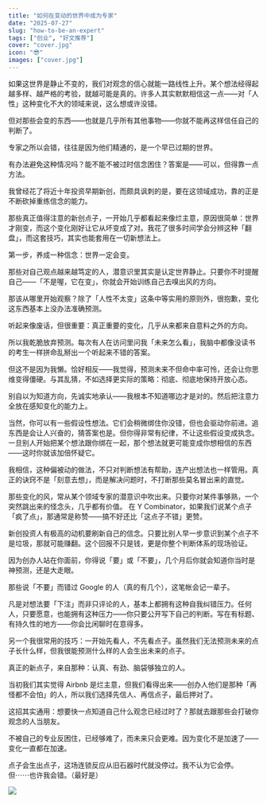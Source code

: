 ```yaml
---
title: "如何在变动的世界中成为专家"
date: "2025-07-27"
slug: "how-to-be-an-expert"
tags: ["创业", "好文推荐"]
cover: "cover.jpg"
icon: "😎"
images: ["cover.jpg"]
---
```

如果这世界是静止不变的，我们对观念的信心就能一路线性上升。某个想法经得起越多样、越严格的考验，就越可能是真的。许多人其实默默相信这一点——对「人性」这种变化不大的领域来说，这么想或许没错。



但对那些会变的东西——也就是几乎所有其他事物——你就不能再这样信任自己的判断了。



专家之所以会错，往往是因为他们精通的，是一个早已过期的世界。



有办法避免这种情况吗？能不能不被过时信念困住？答案是——可以，但得靠一点方法。



我曾经花了将近十年投资早期新创，而颇具讽刺的是，要在这领域成功，靠的正是不断砍掉重练信念的能力。



那些真正值得注意的新创点子，一开始几乎都看起来像烂主意，原因很简单：世界才刚变，而这个变化刚好让它从坏变成了对。我花了很多时间学会分辨这种「翻盘」，而这套技巧，其实也能套用在一切新想法上。



第一步，养成一种信念：世界一定会变。



那些对自己观点越来越笃定的人，潜意识里其实是认定世界静止。只要你不时提醒自己——「不是喔，它在变」，你就会开始训练自己去嗅出风的方向。



那该从哪里开始观察？除了「人性不太变」这条中等实用的原则外，很抱歉，变化这东西基本上没办法准确预测。



听起来像废话，但很重要：真正重要的变化，几乎从来都来自意料之外的方向。



所以我乾脆放弃预测。每次有人在访问里问我「未来怎么看」，我脑中都像没读书的考生一样拼命乱掰出一个听起来不错的答案。



但这不是因为我懒。恰好相反——我觉得，预测未来不但命中率可怜，还会让你思维变得僵硬。与其乱猜，不如选择更实际的策略：彻底、彻底地保持开放心态。



别自以为知道方向，先诚实地承认——我根本不知道哪边才是对的。然后把注意力全放在感知变化的能力上。



当然，你可以有一些假设性想法。它们会稍微绑住你没错，但也会驱动你前进。追东西是会让人兴奋的，猜答案也是。但你得非常有纪律，不让这些假设变成执念。
一旦别人开始把某个想法跟你绑在一起，那个想法就更可能变成你想相信的东西——这时你就该加倍怀疑它。



我相信，这种偏被动的做法，不只对判断想法有帮助，连产出想法也一样管用。真正的诀窍不是「刻意去想」，而是解决问题时，不打断那些莫名冒出来的直觉。



那些变化的风，常从某个领域专家的潜意识中吹出来。只要你对某件事够熟，一个突然跳出来的怪念头，几乎都有价值。
在 Y Combinator，如果我们说某个点子「疯了点」，那通常是称赞——搞不好还比「这点子不错」更赞。



新创投资人有极高的动机要刷新自己的信念。只要比别人早一步意识到某个点子不是垃圾，那就可能赚翻。这个回报不只是钱，更是你整个判断体系的现场验证。



因为创办人站在你面前，你得说「要」或「不要」，几个月后你就会知道你当时是神预测，还是大走眼。



那些说「不要」而错过 Google 的人（真的有几个），这笔帐会记一辈子。



凡是对想法要「下注」而非只评论的人，基本上都拥有这种自我纠错压力。任何人，只要愿意，也能拥有这种压力——你只要公开写下自己的判断。写在有标题、有持久性的地方——你会比闲聊时在意得多。



另一个我很常用的技巧：一开始先看人，不先看点子。虽然我们无法预测未来的点子长什么样，但我很能预测什么样的人会生出未来的点子。



真正的新点子，来自那种：认真、有劲、脑袋够独立的人。



当初我们其实觉得 Airbnb 是烂主意，但我们看得出来——创办人他们是那种「再怪都不会怕」的人，所以我们选择先信人、再信点子，最后押对了。



这招其实通用：想要快一点知道自己什么观念已经过时了？那就去跟那些会打破你观念的人当朋友。



不被自己的专业反困住，已经够难了，而未来只会更难。因为变化不是加速了——变化一直都在加速。



点子会生出点子，这场连锁反应从旧石器时代就没停过。我不认为它会停。
但⋯⋯也许我会错。（最好是）




![](https://prod-files-secure.s3.us-west-2.amazonaws.com/112d0858-5090-4d34-a606-b75eb8d65fd2/46476355-9cf3-4e99-9b7a-3531bc426380/1000202064.png?X-Amz-Algorithm=AWS4-HMAC-SHA256&X-Amz-Content-Sha256=UNSIGNED-PAYLOAD&X-Amz-Credential=ASIAZI2LB466X43OQZH2%2F20251021%2Fus-west-2%2Fs3%2Faws4_request&X-Amz-Date=20251021T010237Z&X-Amz-Expires=3600&X-Amz-Security-Token=IQoJb3JpZ2luX2VjEFAaCXVzLXdlc3QtMiJGMEQCIFRP%2F1HI1SQSIL4ztel5edz3l4or8Mxao%2FWo3Q3vhpyrAiB%2F7F2b78yYZgTPbGwRKJNMQoCjVDOZ1axhMMw83i2AoyqIBAj5%2F%2F%2F%2F%2F%2F%2F%2F%2F%2F8BEAAaDDYzNzQyMzE4MzgwNSIMEVK1VMStwoKNPrLMKtwDK4ookABY9fLNDNk22QBOegATAzHOXcy%2BVcIqK1%2Bper3BalrwnrXhqoU21kbdvf5nWDG144nE%2FnWocFDPewtkyNXfZvJ3TTLqzroG6oo04d5%2F8imk9NyB%2BnbuPl1ww6F%2FPQQkcgdRPJABhtmP6h8Yq9qWmFhz66lYnEPDF%2F9xXJixDTZIaBWlfdhaOPfE5frZ%2BYiR%2F57NMHwbyV%2F%2FSIPKYxg3ISuJX5NwHEb0o%2B%2FR7tc39aEao8uh0Scb9cr43kWUbatEY9M8OV%2BzH9SzXxsvbHOCm8UlaJfhwDY9ArkaODG8KBQCQ2mZg9vklU9jbc71Gi9GNaxKSyi3udC8nzigFPa%2B%2FX6pfxl%2F82rB4hk7Xt%2FIjqfywnr%2FOY7m6TKbachQHh8E1kIrvXmJnaVF3oxuLx7Hx2aZUEdxzDHV8UTFFuMLvLN%2BG4JNEKatJjew1dipZupOkiLDXRlGhRpaRmTNAzuMwfK6Mr%2FSr4ijA4vc%2B21EV%2FQHKF0Et%2F0vAdn9OVyg60iF1BHah3UzgTZzLSh%2F871SmOtVDi4vbPggh2Gv%2F0RPuFdETIxj34r3OpwtOijegYxo9UrCCBuzZBlejyZOj9JH5g%2BAtWIG9a%2FTvfU4Jm8CAE62Y3cv%2BbxLbCwwjJfbxwY6pgHFXcEOhRWAtA6ZZANxZVddcdyNZAbSDAfDQPTKhqI7h%2BaKCrMjcW5lr9%2BM9igNTuHK%2B4PzhMseJFzgI7hrtyd%2BjybH1kKXfieDT%2FaekpONhWysQyEUHMwH3bdbP%2Bzk270k%2B0je7GO6dDAqlOnayKw9DhThHU%2FUOFZbG%2FxLeln%2FXeHuSeqgc5QifrTVQnRGb5zDbU6%2F0M4nSIJuynATzsVkkaPX%2FRz1&X-Amz-Signature=b7363b9078d1ffed89c7f2562c501f0cc3d404acf4bd6aa22595c1f5580af129&X-Amz-SignedHeaders=host&x-amz-checksum-mode=ENABLED&x-id=GetObject)

